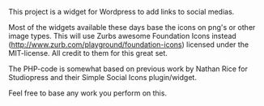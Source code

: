 This project is a widget for Wordpress to add links to social medias.

Most of the widgets available these days base the icons on png's or other image types.
This will use Zurbs awesome Foundation Icons instead (http://www.zurb.com/playground/foundation-icons) licensed under the MIT-license. All credit to them for this great set.

The PHP-code is somewhat based on previous work by Nathan Rice for Studiopress and their Simple Social Icons plugin/widget.

Feel free to base any work you perform on this.